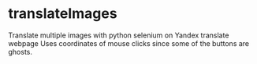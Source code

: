 # translateImages
Translate multiple images with python selenium on Yandex translate webpage
Uses coordinates of mouse clicks since some of the buttons are ghosts.
